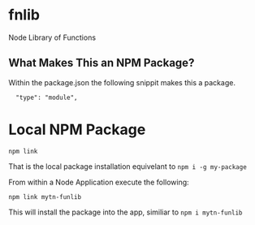 # fnlib
Node Library of Functions

## What Makes This an NPM Package?

Within the package.json the following snippit makes this a package.
```
  "type": "module",
```

# Local NPM Package

`npm link`</br>

That is the local package installation equivelant to `npm i -g my-package`

From within a Node Application execute the following:

`npm link mytn-funlib`

This will install the package into the app, similiar to `npm i mytn-funlib`


